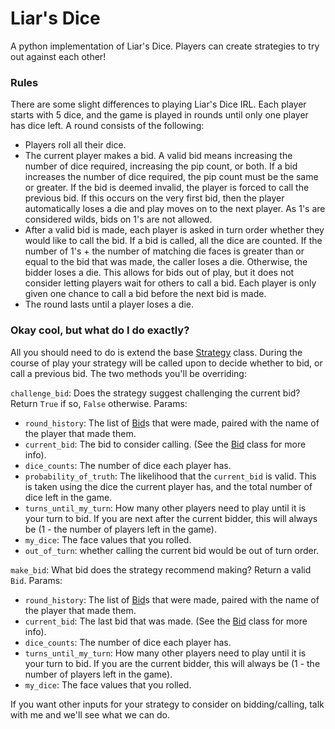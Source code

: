 # Liar's Dice
A python implementation of Liar's Dice. Players can create strategies to try out against each other!

### Rules
There are some slight differences to playing Liar's Dice IRL. Each player starts with 5 dice, and the game is played in rounds until only one player has dice left.
A round consists of the following:
- Players roll all their dice.
- The current player makes a bid. A valid bid means increasing the number of dice required, increasing the pip count, or both. If a bid increases the number of dice required, the pip count must be the same or greater. If the bid is deemed invalid, the player is forced to call the previous bid. If this occurs on the very first bid, then the player automatically loses a die and play moves on to the next player. As 1's are considered wilds, bids on 1's are not allowed.
- After a valid bid is made, each player is asked in turn order whether they would like to call the bid. If a bid is called, all the dice are counted. If the number of 1's + the number of matching die faces is greater than or equal to the bid that was made, the caller loses a die. Otherwise, the bidder loses a die. This allows for bids out of play, but it does not consider letting players wait for others to call a bid. Each player is only given one chance to call a bid before the next bid is made.
- The round lasts until a player loses a die.

### Okay cool, but what do I do exactly?
All you should need to do is extend the base [Strategy](https://github.com/jtreim/liars_dice/blob/main/player/strategy/strategy.py) class. During the course of play your strategy will be called upon to decide whether to bid, or call a previous bid. The two methods you'll be overriding:

`challenge_bid`: Does the strategy suggest challenging the current bid?
Return `True` if so, `False` otherwise.
Params:
- `round_history`: The list of [Bid](https://github.com/jtreim/liars_dice/blob/main/game/bid.py)s that were made, paired with the name of the player that made them.
- `current_bid`: The bid to consider calling. (See the [Bid](https://github.com/jtreim/liars_dice/blob/main/game/bid.py) class for more info).
- `dice_counts`: The number of dice each player has.
- `probability_of_truth`: The likelihood that the `current_bid` is valid. This is taken using the dice the current player has, and the total number of dice left in the game.
- `turns_until_my_turn`: How many other players need to play until it is your turn to bid. If you are next after the current bidder, this will always be (1 - the number of players left in the game).
- `my_dice`: The face values that you rolled.
- `out_of_turn`: whether calling the current bid would be out of turn order.

`make_bid`: What bid does the strategy recommend making?
Return a valid `Bid`.
Params:
- `round_history`: The list of [Bid](https://github.com/jtreim/liars_dice/blob/main/game/bid.py)s that were made, paired with the name of the player that made them.
- `current_bid`: The last bid that was made. (See the [Bid](https://github.com/jtreim/liars_dice/blob/main/game/bid.py) class for more info).
- `dice_counts`: The number of dice each player has.
- `turns_until_my_turn`: How many other players need to play until it is your turn to bid. If you are the current bidder, this will always be (1 - the number of players left in the game).
- `my_dice`: The face values that you rolled.

If you want other inputs for your strategy to consider on bidding/calling, talk with me and we'll see what we can do.
